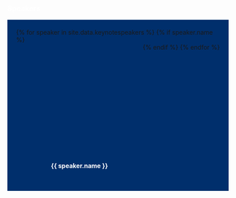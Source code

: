 
<style>
.speakers-container {
    display: flex;
    flex-wrap: wrap;
    justify-content: center;
    background-color: #002F6C; /* Color azul */
    padding: 20px;
}

.speakers-container li {
    flex: 1 0 21%; /* Ocupa aproximadamente el 21% del ancho, ajusta según sea necesario */
    margin: 10px;
    list-style-type: none;
    text-align: center;
}

.keynote-img {
    display: block;
    width: 100%;
    height: 250px; /* Ajusta la altura según tus necesidades */
    background-size: cover;
    background-position: center;
}

h4 {
    color: white; /* Ajusta el color del texto */
    margin-top: 10px;
}
</style>

<h3 style="color: white;">Speakers</h3>
<ul class="speakers-container">
{% for speaker in site.data.keynotespeakers %}
    {% if speaker.name %}
        <li>
            <a href="/program/keynotes#{{ speaker.name | slugify }}" class="keynote-img"
               style="background-image: url(assets/images/speakers/{{ speaker.image | default: 'owasp_logo.png' }});">
            </a>
            <h4>{{ speaker.name }}</h4>
        </li>
    {% endif %}
{% endfor %}
</ul>
